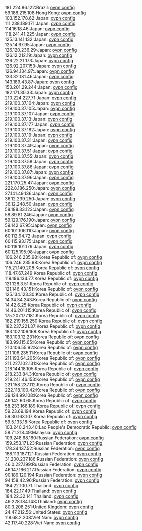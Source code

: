 181.224.86.122:Brazil: [ovpn config](vpn/181_224_86_122.ovpn)  
59.188.215.108:Hong Kong: [ovpn config](vpn/59_188_215_108.ovpn)  
103.152.178.62:Japan: [ovpn config](vpn/103_152_178_62.ovpn)  
111.238.189.171:Japan: [ovpn config](vpn/111_238_189_171.ovpn)  
114.16.18.46:Japan: [ovpn config](vpn/114_16_18_46.ovpn)  
118.241.41.225:Japan: [ovpn config](vpn/118_241_41_225.ovpn)  
125.13.141.132:Japan: [ovpn config](vpn/125_13_141_132.ovpn)  
125.14.67.95:Japan: [ovpn config](vpn/125_14_67_95.ovpn)  
126.120.236.29:Japan: [ovpn config](vpn/126_120_236_29.ovpn)  
126.12.212.19:Japan: [ovpn config](vpn/126_12_212_19.ovpn)  
126.22.21.173:Japan: [ovpn config](vpn/126_22_21_173.ovpn)  
126.92.207.153:Japan: [ovpn config](vpn/126_92_207_153.ovpn)  
126.94.134.97:Japan: [ovpn config](vpn/126_94_134_97.ovpn)  
133.32.181.46:Japan: [ovpn config](vpn/133_32_181_46.ovpn)  
143.189.43.87:Japan: [ovpn config](vpn/143_189_43_87.ovpn)  
153.201.29.244:Japan: [ovpn config](vpn/153_201_29_244.ovpn)  
182.171.30.33:Japan: [ovpn config](vpn/182_171_30_33.ovpn)  
210.224.227.71:Japan: [ovpn config](vpn/210_224_227_71.ovpn)  
219.100.37.104:Japan: [ovpn config](vpn/219_100_37_104.ovpn)  
219.100.37.105:Japan: [ovpn config](vpn/219_100_37_105.ovpn)  
219.100.37.107:Japan: [ovpn config](vpn/219_100_37_107.ovpn)  
219.100.37.13:Japan: [ovpn config](vpn/219_100_37_13.ovpn)  
219.100.37.177:Japan: [ovpn config](vpn/219_100_37_177.ovpn)  
219.100.37.182:Japan: [ovpn config](vpn/219_100_37_182.ovpn)  
219.100.37.19:Japan: [ovpn config](vpn/219_100_37_19.ovpn)  
219.100.37.31:Japan: [ovpn config](vpn/219_100_37_31.ovpn)  
219.100.37.49:Japan: [ovpn config](vpn/219_100_37_49.ovpn)  
219.100.37.51:Japan: [ovpn config](vpn/219_100_37_51.ovpn)  
219.100.37.55:Japan: [ovpn config](vpn/219_100_37_55.ovpn)  
219.100.37.58:Japan: [ovpn config](vpn/219_100_37_58.ovpn)  
219.100.37.86:Japan: [ovpn config](vpn/219_100_37_86.ovpn)  
219.100.37.87:Japan: [ovpn config](vpn/219_100_37_87.ovpn)  
219.100.37.96:Japan: [ovpn config](vpn/219_100_37_96.ovpn)  
221.170.25.47:Japan: [ovpn config](vpn/221_170_25_47.ovpn)  
222.8.186.250:Japan: [ovpn config](vpn/222_8_186_250.ovpn)  
27.141.49.136:Japan: [ovpn config](vpn/27_141_49_136.ovpn)  
36.12.239.250:Japan: [ovpn config](vpn/36_12_239_250.ovpn)  
36.12.248.50:Japan: [ovpn config](vpn/36_12_248_50.ovpn)  
58.188.33.123:Japan: [ovpn config](vpn/58_188_33_123.ovpn)  
58.89.81.246:Japan: [ovpn config](vpn/58_89_81_246.ovpn)  
59.129.176.190:Japan: [ovpn config](vpn/59_129_176_190.ovpn)  
59.142.67.95:Japan: [ovpn config](vpn/59_142_67_95.ovpn)  
60.101.106.110:Japan: [ovpn config](vpn/60_101_106_110.ovpn)  
60.112.94.72:Japan: [ovpn config](vpn/60_112_94_72.ovpn)  
60.115.93.175:Japan: [ovpn config](vpn/60_115_93_175.ovpn)  
60.119.101.176:Japan: [ovpn config](vpn/60_119_101_176.ovpn)  
60.125.195.98:Japan: [ovpn config](vpn/60_125_195_98.ovpn)  
106.246.235.98:Korea Republic of: [ovpn config](vpn/106_246_235_98.ovpn)  
106.246.235.98:Korea Republic of: [ovpn config](vpn/106_246_235_98.ovpn)  
115.21.149.208:Korea Republic of: [ovpn config](vpn/115_21_149_208.ovpn)  
118.47.67.249:Korea Republic of: [ovpn config](vpn/118_47_67_249.ovpn)  
119.196.134.77:Korea Republic of: [ovpn config](vpn/119_196_134_77.ovpn)  
121.128.3.51:Korea Republic of: [ovpn config](vpn/121_128_3_51.ovpn)  
121.146.43.151:Korea Republic of: [ovpn config](vpn/121_146_43_151.ovpn)  
125.134.123.30:Korea Republic of: [ovpn config](vpn/125_134_123_30.ovpn)  
14.34.34.243:Korea Republic of: [ovpn config](vpn/14_34_34_243.ovpn)  
14.42.6.25:Korea Republic of: [ovpn config](vpn/14_42_6_25.ovpn)  
14.46.201.115:Korea Republic of: [ovpn config](vpn/14_46_201_115.ovpn)  
175.207.177.181:Korea Republic of: [ovpn config](vpn/175_207_177_181.ovpn)  
182.219.155.250:Korea Republic of: [ovpn config](vpn/182_219_155_250.ovpn)  
182.237.221.37:Korea Republic of: [ovpn config](vpn/182_237_221_37.ovpn)  
183.102.109.168:Korea Republic of: [ovpn config](vpn/183_102_109_168.ovpn)  
183.103.12.231:Korea Republic of: [ovpn config](vpn/183_103_12_231.ovpn)  
183.99.115.65:Korea Republic of: [ovpn config](vpn/183_99_115_65.ovpn)  
210.106.55.92:Korea Republic of: [ovpn config](vpn/210_106_55_92.ovpn)  
211.106.235.11:Korea Republic of: [ovpn config](vpn/211_106_235_11.ovpn)  
211.193.64.205:Korea Republic of: [ovpn config](vpn/211_193_64_205.ovpn)  
211.227.102.131:Korea Republic of: [ovpn config](vpn/211_227_102_131.ovpn)  
218.144.18.105:Korea Republic of: [ovpn config](vpn/218_144_18_105.ovpn)  
218.233.84.3:Korea Republic of: [ovpn config](vpn/218_233_84_3.ovpn)  
219.241.46.153:Korea Republic of: [ovpn config](vpn/219_241_46_153.ovpn)  
221.158.237.112:Korea Republic of: [ovpn config](vpn/221_158_237_112.ovpn)  
222.118.100.42:Korea Republic of: [ovpn config](vpn/222_118_100_42.ovpn)  
39.124.99.108:Korea Republic of: [ovpn config](vpn/39_124_99_108.ovpn)  
49.142.60.65:Korea Republic of: [ovpn config](vpn/49_142_60_65.ovpn)  
58.233.168.189:Korea Republic of: [ovpn config](vpn/58_233_168_189.ovpn)  
59.23.69.194:Korea Republic of: [ovpn config](vpn/59_23_69_194.ovpn)  
59.30.163.107:Korea Republic of: [ovpn config](vpn/59_30_163_107.ovpn)  
59.5.133.18:Korea Republic of: [ovpn config](vpn/59_5_133_18.ovpn)  
103.240.243.40:Lao People's Democratic Republic: [ovpn config](vpn/103_240_243_40.ovpn)  
58.71.218.49:Malaysia: [ovpn config](vpn/58_71_218_49.ovpn)  
109.248.68.160:Russian Federation: [ovpn config](vpn/109_248_68_160.ovpn)  
159.253.171.23:Russian Federation: [ovpn config](vpn/159_253_171_23.ovpn)  
178.34.137.52:Russian Federation: [ovpn config](vpn/178_34_137_52.ovpn)  
188.113.187.121:Russian Federation: [ovpn config](vpn/188_113_187_121.ovpn)  
31.200.237.186:Russian Federation: [ovpn config](vpn/31_200_237_186.ovpn)  
46.0.227.199:Russian Federation: [ovpn config](vpn/46_0_227_199.ovpn)  
46.147.166.217:Russian Federation: [ovpn config](vpn/46_147_166_217.ovpn)  
90.189.120.194:Russian Federation: [ovpn config](vpn/90_189_120_194.ovpn)  
94.158.42.96:Russian Federation: [ovpn config](vpn/94_158_42_96.ovpn)  
184.22.100.71:Thailand: [ovpn config](vpn/184_22_100_71.ovpn)  
184.22.17.49:Thailand: [ovpn config](vpn/184_22_17_49.ovpn)  
184.22.32.141:Thailand: [ovpn config](vpn/184_22_32_141.ovpn)  
49.228.184.148:Thailand: [ovpn config](vpn/49_228_184_148.ovpn)  
80.3.208.251:United Kingdom: [ovpn config](vpn/80_3_208_251.ovpn)  
24.47.212.56:United States: [ovpn config](vpn/24_47_212_56.ovpn)  
118.68.2.208:Viet Nam: [ovpn config](vpn/118_68_2_208.ovpn)  
42.117.40.228:Viet Nam: [ovpn config](vpn/42_117_40_228.ovpn)  
